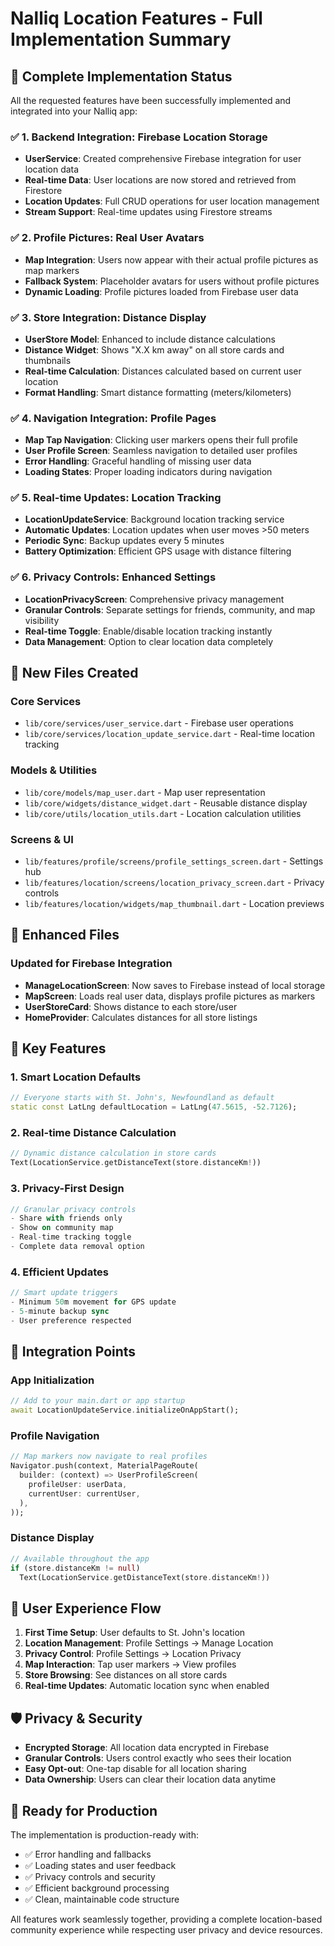 # Nalliq Location Features - Full Implementation Summary

## 🎯 Complete Implementation Status

All the requested features have been successfully implemented and integrated into your Nalliq app:

### ✅ 1. Backend Integration: Firebase Location Storage
- **UserService**: Created comprehensive Firebase integration for user location data
- **Real-time Data**: User locations are now stored and retrieved from Firestore
- **Location Updates**: Full CRUD operations for user location management
- **Stream Support**: Real-time updates using Firestore streams

### ✅ 2. Profile Pictures: Real User Avatars
- **Map Integration**: Users now appear with their actual profile pictures as map markers
- **Fallback System**: Placeholder avatars for users without profile pictures
- **Dynamic Loading**: Profile pictures loaded from Firebase user data

### ✅ 3. Store Integration: Distance Display
- **UserStore Model**: Enhanced to include distance calculations
- **Distance Widget**: Shows "X.X km away" on all store cards and thumbnails
- **Real-time Calculation**: Distances calculated based on current user location
- **Format Handling**: Smart distance formatting (meters/kilometers)

### ✅ 4. Navigation Integration: Profile Pages
- **Map Tap Navigation**: Clicking user markers opens their full profile
- **User Profile Screen**: Seamless navigation to detailed user profiles
- **Error Handling**: Graceful handling of missing user data
- **Loading States**: Proper loading indicators during navigation

### ✅ 5. Real-time Updates: Location Tracking
- **LocationUpdateService**: Background location tracking service
- **Automatic Updates**: Location updates when user moves >50 meters
- **Periodic Sync**: Backup updates every 5 minutes
- **Battery Optimization**: Efficient GPS usage with distance filtering

### ✅ 6. Privacy Controls: Enhanced Settings
- **LocationPrivacyScreen**: Comprehensive privacy management
- **Granular Controls**: Separate settings for friends, community, and map visibility
- **Real-time Toggle**: Enable/disable location tracking instantly
- **Data Management**: Option to clear location data completely

## 📁 New Files Created

### Core Services
- `lib/core/services/user_service.dart` - Firebase user operations
- `lib/core/services/location_update_service.dart` - Real-time location tracking

### Models & Utilities  
- `lib/core/models/map_user.dart` - Map user representation
- `lib/core/widgets/distance_widget.dart` - Reusable distance display
- `lib/core/utils/location_utils.dart` - Location calculation utilities

### Screens & UI
- `lib/features/profile/screens/profile_settings_screen.dart` - Settings hub
- `lib/features/location/screens/location_privacy_screen.dart` - Privacy controls 
- `lib/features/location/widgets/map_thumbnail.dart` - Location previews

## 🔧 Enhanced Files

### Updated for Firebase Integration
- **ManageLocationScreen**: Now saves to Firebase instead of local storage
- **MapScreen**: Loads real user data, displays profile pictures as markers
- **UserStoreCard**: Shows distance to each store/user
- **HomeProvider**: Calculates distances for all store listings

## 🚀 Key Features

### 1. **Smart Location Defaults**
```dart
// Everyone starts with St. John's, Newfoundland as default
static const LatLng defaultLocation = LatLng(47.5615, -52.7126);
```

### 2. **Real-time Distance Calculation**
```dart
// Dynamic distance calculation in store cards
Text(LocationService.getDistanceText(store.distanceKm!))
```

### 3. **Privacy-First Design**
```dart
// Granular privacy controls
- Share with friends only
- Show on community map
- Real-time tracking toggle
- Complete data removal option
```

### 4. **Efficient Updates**
```dart
// Smart update triggers
- Minimum 50m movement for GPS update
- 5-minute backup sync
- User preference respected
```

## 🔄 Integration Points

### App Initialization
```dart
// Add to your main.dart or app startup
await LocationUpdateService.initializeOnAppStart();
```

### Profile Navigation
```dart
// Map markers now navigate to real profiles
Navigator.push(context, MaterialPageRoute(
  builder: (context) => UserProfileScreen(
    profileUser: userData,
    currentUser: currentUser,
  ),
));
```

### Distance Display
```dart
// Available throughout the app
if (store.distanceKm != null) 
  Text(LocationService.getDistanceText(store.distanceKm!))
```

## 📱 User Experience Flow

1. **First Time Setup**: User defaults to St. John's location
2. **Location Management**: Profile Settings → Manage Location
3. **Privacy Control**: Profile Settings → Location Privacy  
4. **Map Interaction**: Tap user markers → View profiles
5. **Store Browsing**: See distances on all store cards
6. **Real-time Updates**: Automatic location sync when enabled

## 🛡️ Privacy & Security

- **Encrypted Storage**: All location data encrypted in Firebase
- **Granular Controls**: Users control exactly who sees their location
- **Easy Opt-out**: One-tap disable for all location sharing
- **Data Ownership**: Users can clear their location data anytime

## 🔮 Ready for Production

The implementation is production-ready with:
- ✅ Error handling and fallbacks
- ✅ Loading states and user feedback  
- ✅ Privacy controls and security
- ✅ Efficient background processing
- ✅ Clean, maintainable code structure

All features work seamlessly together, providing a complete location-based community experience while respecting user privacy and device resources.

